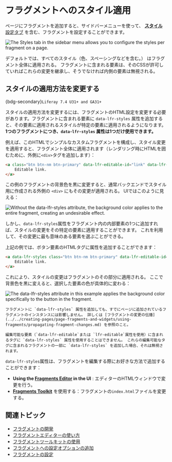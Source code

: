 # フラグメントへのスタイル適用

ページにフラグメントを追加すると、サイドバーメニューを使って、 [**スタイル** 設定タブ](../../creating-pages/page-fragments-and-widgets/using-fragments/configuring-fragments.md#styles) を含む、フラグメントを設定することができます。

![The Styles tab in the sidebar menu allows you to configure the styles per fragment on a page.](./applying-styles-to-fragments/images/01.png)

デフォルトでは、すべてのスタイル（色、スペーシングなどを含む。） はフラグメント全体に適用される。 フラグメントに含まれる要素は、そのCSSが許可していればこれらの変更を継承し、そうでなければ内側の要素は無視される。

## スタイルの適用方法を変更する

{bdg-secondary}`Liferay 7.4 U31+ and GA31+`

スタイルの適用方法を変更するには、フラグメントのHTML設定を変更する必要があります。フラグメントに含まれる要素に `data-lfr-styles` 属性を追加すると、その要素に適用されるスタイルが特定の要素に適用されるようになります。 **1つのフラグメントにつき、`data-lfr-styles` 属性は1つだけ使用できます。**

例えば、このHTMLでシンプルなカスタムフラグメントを構成し、スタイル変更を適用すると、フラグメント全体に適用されます（レンダリング時にHTMLを囲むために、外側に`<div>`タグを追加します）：

```html
<a class="btn btn-nm btn-primary" data-lfr-editable-id="link" data-lfr-editable-type="link">
    Editable link.
</a>
```

この例のフラグメントの背景色を黒に変更すると、通常バックエンドでスタイル用に作成される外側の `<div>` にもその変更が適用される。 UIではこのように見える：

![Without the data-lfr-styles attribute, the background color applies to the entire fragment, creating an undesirable effect.](./applying-styles-to-fragments/images/02.png)

しかし、`data-lfr-styles`属性をフラグメント内の内部要素の1つに追加すれば、スタイルの変更をその特定の要素に適用することができます。 これを利用して、その変更に最も意味のある要素を選ぶことができる。

上記の例では、ボタン要素のHTMLタグに属性を追加することができます：

```html
<a data-lfr-styles class="btn btn-nm btn-primary" data-lfr-editable-id="link" data-lfr-editable-type="link">
    Editable link.
</a>
```

これにより、スタイルの変更はフラグメントのその部分に適用される。 ここで背景色を黒に変えると、選択した要素の色が具体的に変わる：

![The data-lfr-styles attribute in this example applies the background color specifically to the button in the fragment.](./applying-styles-to-fragments/images/03.png)

```{note}
フラグメントに `data-lfr-styles` 属性を追加しても、すでにページに追加されているフラグメントのインスタンスには影響しません。 詳しくは [フラグメントの変更の伝播](../../creating-pages/page-fragments-and-widgets/using-fragments/propagating-fragment-changes.md) を参照のこと。
```

```{warning}
編集可能な要素（`data-lfr-editable`または `lfr-editable`属性を使用）に含まれるタグに `data-lfr-styles` 属性を使用することはできません。 これらの編集可能なタグに含まれるフラグメントの一部に `data-lfr-styles` を追加した場合、それは無視されます。
```

`data-lfr-styles`属性は、フラグメントを編集する際にお好きな方法で追加することができます：

* **Using the [Fragments Editor](./using-the-fragments-editor.md) in the UI** : エディターのHTMLウィンドウで変更を行う。
* **[Fragments Toolkit](./using-the-fragments-toolkit.md)** を使用する：フラグメントの`index.html`ファイルを変更する。

## 関連トピック

* [フラグメントの開発](./developing-fragments-intro.md) 
* [フラグメントエディターの使い方](./using-the-fragments-editor.md)
* [フラグメントツールキットの使用](./using-the-fragments-toolkit.md)
* [フラグメントへの設定オプションの追加](./adding-configuration-options-to-fragments.md)
* [フラグメントの設定](../../creating-pages/page-fragments-and-widgets/using-fragments/configuring-fragments.md)

